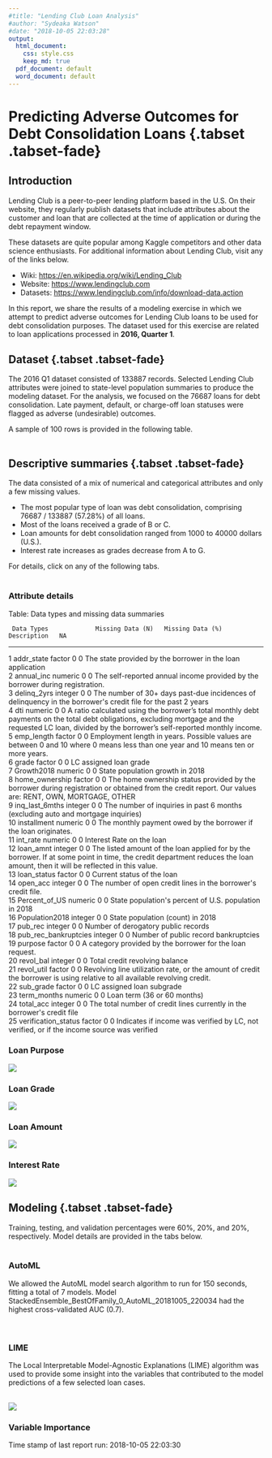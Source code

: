 ```yaml
---
#title: "Lending Club Loan Analysis"
#author: "Sydeaka Watson"
#date: "2018-10-05 22:03:28"
output:
  html_document:
    css: style.css
    keep_md: true
  pdf_document: default
  word_document: default
---
```
















# Predicting Adverse Outcomes for Debt Consolidation Loans {.tabset .tabset-fade}



## Introduction 

Lending Club is a peer-to-peer lending platform based in the U.S. On their website, they regularly publish datasets that include attributes about the customer and loan that are collected at the time of application or during the debt repayment window. 

These datasets are quite popular among Kaggle competitors and other data science enthusiasts. For additional information about Lending Club, visit any of the links below.

- Wiki: https://en.wikipedia.org/wiki/Lending_Club
- Website: https://www.lendingclub.com
- Datasets: https://www.lendingclub.com/info/download-data.action

In this report, we share the results of a modeling exercise in which we attempt to predict adverse outcomes for Lending Club loans to be used for debt consolidation purposes. The dataset used for this exercise are related to loan applications processed in **2016, Quarter 1**.

## Dataset {.tabset .tabset-fade}

The 2016 Q1 dataset consisted of 133887 records. Selected Lending Club attributes were joined to state-level population summaries to produce the modeling dataset.  For the analysis, we focused on the 76687 loans for debt consolidation. Late payment, default, or charge-off loan statuses were flagged as adverse (undesirable) outcomes.

A sample of 100 rows is provided in the following table. 
<br>
<br>




<!--html_preserve--><div id="htmlwidget-ec88f7ea3f83743d35be" style="width:100%;height:auto;" class="datatables html-widget"></div>
<script type="application/json" data-for="htmlwidget-ec88f7ea3f83743d35be">{"x":{"filter":"none","caption":"<caption>Lending Club loans for debt consolidation (data sample)<\/caption>","data":[["1","2","3","4","5","6","7","8","9","10","11","12","13","14","15","16","17","18","19","20","21","22","23","24","25","26","27","28","29","30","31","32","33","34","35","36","37","38","39","40","41","42","43","44","45","46","47","48","49","50","51","52","53","54","55","56","57","58","59","60","61","62","63","64","65","66","67","68","69","70","71","72","73","74","75","76","77","78","79","80","81","82","83","84","85","86","87","88","89","90","91","92","93","94","95","96","97","98","99","100"],[14000,16000,3925,15000,35000,15000,19000,8200,15350,19500,7000,25000,19375,20000,20000,25000,12000,8000,15000,15000,17200,20000,12000,8150,11850,27500,33600,35000,35000,22500,5500,17000,9500,13600,32625,20000,12000,30000,10000,11200,15600,7400,25000,10075,23475,14775,5000,18000,10000,2000,8000,8150,35000,8000,12000,23000,23100,6275,4325,27175,10000,10000,10000,9000,16000,15000,10000,14000,18625,25000,29075,10000,10000,9600,13000,2200,30000,12500,19425,4000,35000,10000,20000,26600,15600,12000,4800,28000,11200,23900,20000,15000,10000,24000,17000,35000,35000,16400,16000,8000],[6.97,10.75,18.25,11.99,14.46,23.13,13.99,6.49,11.99,8.39,17.27,23.13,18.25,15.77,14.46,5.32,11.99,12.88,6.97,9.75,22.45,8.39,13.67,22.45,16.29,6.97,20.75,18.25,9.75,13.67,13.99,16.29,11.47,14.85,26.99,17.27,7.89,5.32,15.31,10.75,21.18,9.75,13.67,15.31,24.11,18.99,10.78,9.16,6.49,9.75,11.47,17.27,16.29,9.75,9.16,9.16,13.44,11.99,15.31,21.48,7.89,16.29,10.78,10.78,6.49,13.67,11.47,11.99,8.39,14.46,7.49,9.17,5.32,10.78,6.49,13.44,16.29,6.49,13.44,6.49,21.18,9.75,14.46,24.99,23.13,7.49,17.27,20.75,9.75,11.99,19.48,16.29,11.48,10.78,10.75,15.77,7.39,18.99,20.75,9.17],[432.09,345.89,142.4,498.15,1204.06,581.67,649.29,251.29,341.38,399.04,250.52,706.64,494.64,483.93,470.15,752.87,398.52,269.09,462.96,482.25,479.46,630.34,277.18,313.16,290,848.75,904.28,1269.73,1125.25,765.4,187.96,600.11,313.14,470.46,996.03,499.96,375.43,903.45,348.18,365.35,589.18,237.91,850.44,350.79,676.83,383.2,163.18,573.74,306.45,64.3,263.7,291.67,1235.52,257.2,382.5,733.11,783.24,208.39,150.59,742.54,312.86,244.73,326.35,293.72,490.32,510.27,329.62,311.36,587,860.04,904.28,318.79,301.15,313.3,398.38,74.6,1059.02,383.06,658.63,122.58,950.42,321.5,470.15,1057.48,440.94,373.22,171.78,753.57,360.08,531.53,524.11,529.51,329.67,783.24,554.55,1226.53,1086.96,425.34,430.61,255.04],["A","B","D","C","C","F","C","A","C","B","D","F","D","D","C","A","C","C","A","B","F","B","C","E","D","A","E","D","B","C","C","D","B","C","G","D","A","A","C","B","E","B","C","C","F","D","B","B","A","B","B","D","D","B","B","B","C","C","C","E","A","D","B","B","A","C","B","C","B","C","A","B","A","B","A","C","D","A","C","A","E","B","C","F","F","A","D","E","B","C","E","D","B","B","B","D","A","D","E","B"],["A3","B4","D3","C1","C4","F1","C4","A2","C1","B1","D2","F1","D3","D1","C4","A1","C1","C2","A3","B3","F1","B1","C3","E5","D1","A3","E2","D3","B3","C3","C4","D1","B5","C5","G1","D2","A5","A1","C5","B4","E3","B3","C3","C5","F2","D4","B4","B2","A2","B3","B5","D2","D1","B3","B2","B2","C3","C1","C5","E5","A5","D1","B4","B4","A2","C3","B5","C1","B1","C4","A4","B2","A1","B4","A2","C3","D1","A2","C3","A2","E3","B3","C4","F3","F1","A4","D2","E2","B3","C1","E2","D1","B5","B4","B4","D1","A4","D4","E2","B2"],["10+ years","5 years","10+ years","2 years","10+ years","3 years","10+ years","3 years","10+ years","10+ years","4 years","10+ years","10+ years","3 years","3 years","6 years","2 years","10+ years","10+ years","7 years","7 years","2 years","4 years","7 years","10+ years","10+ years","&lt; 1 year","10+ years","n/a","10+ years","10+ years","3 years","7 years","10+ years","10+ years","5 years","5 years","6 years","5 years","5 years","2 years","3 years","10+ years","8 years","3 years","10+ years","10+ years","7 years","10+ years","&lt; 1 year","10+ years","10+ years","10+ years","3 years","3 years","5 years","2 years","3 years","3 years","4 years","10+ years","3 years","9 years","10+ years","10+ years","10+ years","4 years","10+ years","1 year","2 years","5 years","2 years","5 years","2 years","&lt; 1 year","9 years","&lt; 1 year","10+ years","&lt; 1 year","10+ years","10+ years","7 years","10+ years","9 years","10+ years","8 years","&lt; 1 year","10+ years","7 years","10+ years","3 years","10+ years","5 years","10+ years","6 years","3 years","1 year","2 years","10+ years","10+ years"],["MORTGAGE","MORTGAGE","RENT","MORTGAGE","OWN","RENT","MORTGAGE","RENT","OWN","MORTGAGE","RENT","RENT","RENT","MORTGAGE","MORTGAGE","MORTGAGE","RENT","MORTGAGE","OWN","RENT","RENT","OWN","MORTGAGE","MORTGAGE","MORTGAGE","MORTGAGE","MORTGAGE","MORTGAGE","OWN","MORTGAGE","OWN","MORTGAGE","RENT","MORTGAGE","MORTGAGE","MORTGAGE","MORTGAGE","MORTGAGE","RENT","RENT","MORTGAGE","RENT","MORTGAGE","RENT","MORTGAGE","OWN","RENT","MORTGAGE","MORTGAGE","RENT","RENT","MORTGAGE","RENT","MORTGAGE","MORTGAGE","RENT","RENT","MORTGAGE","MORTGAGE","MORTGAGE","MORTGAGE","MORTGAGE","RENT","MORTGAGE","MORTGAGE","MORTGAGE","MORTGAGE","RENT","MORTGAGE","RENT","MORTGAGE","MORTGAGE","OWN","RENT","MORTGAGE","MORTGAGE","RENT","MORTGAGE","RENT","MORTGAGE","MORTGAGE","OWN","MORTGAGE","RENT","MORTGAGE","MORTGAGE","OWN","MORTGAGE","RENT","MORTGAGE","RENT","RENT","RENT","RENT","RENT","MORTGAGE","MORTGAGE","MORTGAGE","MORTGAGE","RENT"],[75000,50000,60000,75000,137000,30000,90000,48000,40000,114500,85000,85000,120000,89000,84000,85000,85000,50000,58000,60000,39100,88000,40000,30000,55000,141978,36000,120000,80000,75000,74000,85000,94000,138600,72000,65000,86000,120000,47882,80000,32000,32000,118035.01,74000,61800,42000,48024,9000,70000,45000,43000,76000,69132.24,83000,68000,85000,55000,138000,55000,65000,126000,117500,85000,68000,80000,90000,37000,48000,99000,60000,85000,63000,87000,65000,90000,61500,140000,165000,50000,80000,80000,80000,60000,70000,49000,110000,15000,100000,50000,52000,50000,375000,72000,115000,44000,105000,115000,95000,45000,63000],["Source Verified","Not Verified","Source Verified","Source Verified","Source Verified","Verified","Not Verified","Verified","Not Verified","Verified","Source Verified","Not Verified","Source Verified","Source Verified","Verified","Verified","Source Verified","Verified","Source Verified","Not Verified","Verified","Source Verified","Verified","Verified","Not Verified","Not Verified","Not Verified","Source Verified","Verified","Verified","Verified","Source Verified","Source Verified","Not Verified","Source Verified","Not Verified","Not Verified","Source Verified","Verified","Source Verified","Verified","Verified","Verified","Verified","Verified","Source Verified","Verified","Not Verified","Not Verified","Verified","Not Verified","Source Verified","Verified","Verified","Source Verified","Source Verified","Verified","Source Verified","Source Verified","Source Verified","Source Verified","Source Verified","Source Verified","Source Verified","Not Verified","Source Verified","Source Verified","Not Verified","Not Verified","Not Verified","Source Verified","Not Verified","Not Verified","Not Verified","Source Verified","Not Verified","Source Verified","Not Verified","Verified","Not Verified","Source Verified","Not Verified","Verified","Verified","Verified","Not Verified","Verified","Source Verified","Source Verified","Not Verified","Source Verified","Source Verified","Not Verified","Source Verified","Not Verified","Source Verified","Source Verified","Source Verified","Verified","Source Verified"],["debt_consolidation","debt_consolidation","debt_consolidation","debt_consolidation","debt_consolidation","debt_consolidation","debt_consolidation","debt_consolidation","debt_consolidation","debt_consolidation","debt_consolidation","debt_consolidation","debt_consolidation","debt_consolidation","debt_consolidation","debt_consolidation","debt_consolidation","debt_consolidation","debt_consolidation","debt_consolidation","debt_consolidation","debt_consolidation","debt_consolidation","debt_consolidation","debt_consolidation","debt_consolidation","debt_consolidation","debt_consolidation","debt_consolidation","debt_consolidation","debt_consolidation","debt_consolidation","debt_consolidation","debt_consolidation","debt_consolidation","debt_consolidation","debt_consolidation","debt_consolidation","debt_consolidation","debt_consolidation","debt_consolidation","debt_consolidation","debt_consolidation","debt_consolidation","debt_consolidation","debt_consolidation","debt_consolidation","debt_consolidation","debt_consolidation","debt_consolidation","debt_consolidation","debt_consolidation","debt_consolidation","debt_consolidation","debt_consolidation","debt_consolidation","debt_consolidation","debt_consolidation","debt_consolidation","debt_consolidation","debt_consolidation","debt_consolidation","debt_consolidation","debt_consolidation","debt_consolidation","debt_consolidation","debt_consolidation","debt_consolidation","debt_consolidation","debt_consolidation","debt_consolidation","debt_consolidation","debt_consolidation","debt_consolidation","debt_consolidation","debt_consolidation","debt_consolidation","debt_consolidation","debt_consolidation","debt_consolidation","debt_consolidation","debt_consolidation","debt_consolidation","debt_consolidation","debt_consolidation","debt_consolidation","debt_consolidation","debt_consolidation","debt_consolidation","debt_consolidation","debt_consolidation","debt_consolidation","debt_consolidation","debt_consolidation","debt_consolidation","debt_consolidation","debt_consolidation","debt_consolidation","debt_consolidation","debt_consolidation"],[15.98,18.75,6,8.27,23.45,27.76,21.75,14.5,16.56,25.74,9.54,12.18,14,7.86,16.44,5.97,20.61,32.5,34.72,28.9,30.38,18.61,21.63,32.56,13.48,24.44,24.7,27.31,23.18,15.21,10.17,21.38,27.27,27.23,23.72,20.33,8.51,12.64,26.59,14.65,29.03,20.14,6.9,22.15,22.58,28.34,18.64,108,30.29,11.07,8.95,16.3,31.87,9.43,30.48,19.33,21.25,20.9,7.29,24.84,21.95,34.54,11.69,17.19,19.65,15.15,18.26,28.05,25.89,9.84,16.48,17.39,20.7,24.75,19.75,17.89,7.46,13.49,19.9,19.08,17.3,5.4,25,8.9,20.99,10.85,9.52,8.77,20.21,14.89,36.02,14.54,15.17,9.99,31.89,24.26,9.91,15.07,33.26,21.75],[0,0,0,0,1,0,0,0,0,0,0,0,0,1,0,0,0,0,0,0,0,2,0,0,0,0,0,0,0,3,0,0,0,0,0,0,0,0,2,2,1,0,3,2,0,0,0,0,0,1,0,0,0,5,0,0,0,0,3,1,0,1,2,0,0,1,4,0,1,0,0,1,0,0,1,2,0,0,0,0,0,1,0,0,0,0,0,0,8,0,1,0,0,0,0,0,5,0,0,0],[1,0,2,1,1,1,5,0,1,0,0,0,1,2,1,0,0,0,0,0,0,1,0,1,0,0,0,3,0,0,2,0,2,1,1,0,0,0,0,0,1,0,1,0,1,0,0,0,1,0,1,1,1,0,0,0,1,0,1,1,0,1,0,0,0,2,0,0,0,2,0,0,1,0,0,2,1,0,1,1,2,0,0,0,1,0,0,1,1,0,2,0,0,0,0,1,1,3,3,0],[0,0,0,0,0,0,0,0,0,0,0,0,1,0,1,0,0,0,1,0,1,0,0,1,0,0,0,0,0,0,0,0,0,0,0,0,0,0,0,0,0,0,0,0,0,1,0,1,0,0,0,0,0,0,1,0,0,0,0,1,0,0,0,1,0,1,0,0,0,0,0,0,0,0,0,0,0,0,0,0,0,0,0,0,1,0,0,0,1,0,0,0,0,0,0,0,0,0,1,1],[11,10,5,6,21,8,20,3,10,12,5,18,4,10,11,7,16,15,12,6,9,15,8,10,5,25,9,28,14,17,8,20,19,21,33,12,10,19,8,7,5,12,10,5,12,11,22,10,14,6,9,9,7,17,12,16,11,12,11,14,22,14,12,6,9,8,22,8,15,6,7,14,8,10,8,6,13,10,7,22,11,6,10,9,7,9,7,10,19,13,9,12,8,10,11,11,12,23,32,7],[0,0,0,0,0,0,0,0,0,0,0,0,1,0,2,0,0,0,1,0,1,0,0,1,0,0,0,0,0,0,0,0,0,0,0,0,1,0,0,0,0,0,0,0,0,1,0,1,0,0,0,4,0,0,2,1,0,0,0,1,0,0,0,1,0,1,0,0,0,0,0,0,0,1,1,0,0,0,0,0,0,0,0,0,1,2,0,0,1,0,0,0,0,0,0,0,0,0,1,1],[18347,15331,1994,5875,37383,1863,26090,0,7221,64006,11261,20501,5049,6997,6782,25687,13395,14728,8332,18977,3663,19491,7910,6260,13369,46377,3781,27704,29466,22875,16142,16621,9430,24991,29882,23242,7477,78821,11108,4026,2220,7255,12043,3690,6571,12326,19868,3801,14484,23,7985,2048,30698,2588,8239,24222,9300,25828,2029,12648,62653,10899,14281,4525,12836,10024,13003,9067,22302,6481,13094,10491,8024,10177,117916,1799,29884,8921,18707,8737,22456,9013,19217,6943,3717,12096,4429,14476,3469,13994,15183,38961,5819,2318,12412,33688,13185,8738,16943,8110],["46.4%","36.2%","53.9%","97.9%","40.1%","43.3%","51.1%","0%","14.8%","83%","77.7%","64.7%","60.8%","25.4%","21.7%","58.4%","70.1%","32.2%","61.7%","93%","20.3%","38.7%","93%","31.8%","95.5%","43.3%","43.5%","64.1%","42.9%","46%","81.1%","73.2%","43.3%","94.3%","62.6%","68%","14.2%","19.7%","78.8%","83.9%","96.5%","63.1%","67.3%","94.6%","54.3%","52%","47.3%","30.4%","28.7%","1%","43.4%","24.7%","84.3%","51.8%","26.2%","70.8%","51.1%","69%","33.8%","38.7%","91.3%","59%","88.2%","35.4%","65.2%","76.5%","52.6%","90.7%","46.1%","51%","23.5%","46%","31.8%","73.2%","56.9%","77%","46.6%","81.1%","58.6%","24.5%","59.3%","77.7%","72%","43.9%","88.5%","36.8%","33.1%","63.5%","11.6%","25.7%","53.5%","98.9%","26.7%","17.7%","34.2%","53.9%","76.7%","38.5%","27.4%","43.1%"],[19,20,20,29,42,15,35,17,27,31,6,28,12,31,25,23,18,22,22,17,17,38,19,31,9,48,28,46,29,27,20,39,54,38,51,16,25,36,20,15,22,25,19,12,16,19,54,16,35,14,23,15,40,37,32,17,19,21,16,28,30,33,26,20,25,26,53,19,51,12,20,17,10,34,19,20,27,20,12,34,35,15,22,23,13,21,8,23,31,29,13,22,10,26,31,28,29,31,41,15],["NJ","WA","CA","GA","NY","CA","WA","MI","NJ","WI","CA","VA","FL","MD","ID","FL","CA","GA","WI","MS","FL","MD","ID","LA","NH","MI","AL","KY","TX","NY","WI","TX","HI","CA","VA","TX","CT","AZ","NY","CA","TN","TX","NY","NY","OH","OH","CA","CA","AR","CO","NY","GA","VA","NJ","FL","IL","MT","VA","CT","NJ","CT","VA","IL","IL","CT","IL","MS","WI","TX","TX","AZ","FL","TX","TX","MN","GA","NJ","CA","MD","TX","TX","NC","WA","NY","SC","NY","CA","OR","FL","CT","NH","CA","GA","MD","KS","IL","HI","AR","AL","CA"],[9032872,7530552,39776830,10545138,19862512,39776830,7530552,9991177,9032872,5818049,39776830,8525660,21312211,6079602,1753860,21312211,39776830,10545138,5818049,2982785,21312211,6079602,1753860,4682509,1350575,9991177,4888949,4472265,28704330,19862512,5818049,28704330,1426393,39776830,8525660,28704330,3588683,7123898,19862512,39776830,6782564,28704330,19862512,19862512,11694664,11694664,39776830,39776830,3020327,5684203,19862512,10545138,8525660,9032872,21312211,12768320,1062330,8525660,3588683,9032872,3588683,8525660,12768320,12768320,3588683,12768320,2982785,5818049,28704330,28704330,7123898,21312211,28704330,28704330,5628162,10545138,9032872,39776830,6079602,28704330,28704330,10390149,7530552,19862512,5088916,19862512,39776830,4199563,21312211,3588683,1350575,39776830,10545138,6079602,2918515,12768320,1426393,3020327,4888949,39776830],[0.003023437,0.016853002,0.006074793,0.011099319,0.000660625,0.006074793,0.016853002,0.00289752,0.003023437,0.003893722,0.006074793,0.006569052,0.015621652,0.004531427,0.021501587,0.015621652,0.006074793,0.011099319,0.003893722,-0.000440669,0.015621652,0.004531427,0.021501587,-0.000389383,0.005793885,0.00289752,0.002913382,0.004058202,0.014122583,0.000660625,0.003893722,0.014122583,-0.00080208,0.006074793,0.006569052,0.014122583,0.000139068,0.015339775,0.000660625,0.006074793,0.009913663,0.014122583,0.000660625,0.000660625,0.003092564,0.003092564,0.006074793,0.006074793,0.005341714,0.013741196,0.000660625,0.011099319,0.006569052,0.003023437,0.015621652,-0.002632631,0.011268043,0.006569052,0.000139068,0.003023437,0.000139068,0.006569052,-0.002632631,-0.002632631,0.000139068,-0.002632631,-0.000440669,0.003893722,0.014122583,0.014122583,0.015339775,0.015621652,0.014122583,0.014122583,0.00924505,0.011099319,0.003023437,0.006074793,0.004531427,0.014122583,0.014122583,0.011362332,0.016853002,0.000660625,0.012846787,0.000660625,0.006074793,0.013707475,0.015621652,0.000139068,0.005793885,0.006074793,0.011099319,0.004531427,0.001850935,-0.002632631,-0.00080208,0.005341714,0.002913382,0.006074793],[0.027536522,0.022956731,0.121258837,0.032146633,0.060550454,0.121258837,0.022956731,0.030457895,0.027536522,0.017736201,0.121258837,0.025990297,0.064969831,0.01853354,0.005346606,0.064969831,0.121258837,0.032146633,0.017736201,0.009092958,0.064969831,0.01853354,0.005346606,0.014274531,0.0041172,0.030457895,0.014903859,0.013633607,0.087504552,0.060550454,0.017736201,0.087504552,0.004348329,0.121258837,0.025990297,0.087504552,0.010940025,0.021717055,0.060550454,0.121258837,0.020676505,0.087504552,0.060550454,0.060550454,0.03565094,0.03565094,0.121258837,0.121258837,0.009207404,0.017328174,0.060550454,0.032146633,0.025990297,0.027536522,0.064969831,0.038923957,0.003238491,0.025990297,0.010940025,0.027536522,0.010940025,0.025990297,0.038923957,0.038923957,0.010940025,0.038923957,0.009092958,0.017736201,0.087504552,0.087504552,0.021717055,0.064969831,0.087504552,0.087504552,0.017157335,0.032146633,0.027536522,0.121258837,0.01853354,0.087504552,0.087504552,0.031674153,0.022956731,0.060550454,0.015513454,0.060550454,0.121258837,0.01280228,0.064969831,0.010940025,0.0041172,0.121258837,0.032146633,0.01853354,0.008897032,0.038923957,0.004348329,0.009207404,0.014903859,0.121258837],[36,60,36,36,36,36,36,36,60,60,36,60,60,60,60,36,36,36,36,36,60,36,60,36,60,36,60,36,36,36,36,36,36,36,60,60,36,36,36,36,36,36,36,36,60,60,36,36,36,36,36,36,36,36,36,36,36,36,36,60,36,60,36,36,36,36,36,60,36,36,36,36,36,36,36,36,36,36,36,36,60,36,60,36,60,36,36,60,36,60,60,36,36,36,36,36,36,60,60,36],["no","no","yes","no","no","no","no","yes","no","no","yes","no","no","yes","no","no","no","no","no","no","yes","no","no","yes","no","yes","no","yes","no","no","no","no","no","no","no","yes","no","no","no","yes","no","no","yes","yes","yes","yes","yes","no","no","no","no","no","no","no","no","no","no","no","no","no","no","no","yes","no","no","no","yes","no","no","no","no","no","no","no","no","yes","yes","no","no","no","no","no","no","yes","no","no","no","yes","yes","yes","yes","no","no","no","no","no","no","yes","no","yes"]],"container":"<table class=\"display\">\n  <thead>\n    <tr>\n      <th> <\/th>\n      <th>loan_amnt<\/th>\n      <th>int_rate<\/th>\n      <th>installment<\/th>\n      <th>grade<\/th>\n      <th>sub_grade<\/th>\n      <th>emp_length<\/th>\n      <th>home_ownership<\/th>\n      <th>annual_inc<\/th>\n      <th>verification_status<\/th>\n      <th>purpose<\/th>\n      <th>dti<\/th>\n      <th>delinq_2yrs<\/th>\n      <th>inq_last_6mths<\/th>\n      <th>pub_rec_bankruptcies<\/th>\n      <th>open_acc<\/th>\n      <th>pub_rec<\/th>\n      <th>revol_bal<\/th>\n      <th>revol_util<\/th>\n      <th>total_acc<\/th>\n      <th>addr_state<\/th>\n      <th>Population2018<\/th>\n      <th>Growth2018<\/th>\n      <th>Percent_of_US<\/th>\n      <th>term_months<\/th>\n      <th>late_or_chargeoff<\/th>\n    <\/tr>\n  <\/thead>\n<\/table>","options":{"columnDefs":[{"className":"dt-right","targets":[1,2,3,8,11,12,13,14,15,16,17,19,21,22,23,24]},{"orderable":false,"targets":0}],"order":[],"autoWidth":false,"orderClasses":false}},"evals":[],"jsHooks":[]}</script><!--/html_preserve-->


## Descriptive summaries {.tabset .tabset-fade}

The data consisted of a mix of numerical and categorical attributes and only a few missing values. 

- The most popular type of loan was debt consolidation, comprising 76687 / 133887 (57.28%) of all loans. 
- Most of the loans received a grade of B or C. 
- Loan amounts for debt consolidation ranged from 1000 to 40000 dollars (U.S.). 
- Interest rate increases as grades decrease from A to G.

For details, click on any of the following tabs.
<br>
<br>
 
### Attribute details

Table: Data types and missing data summaries

     Data Types             Missing Data (N)   Missing Data (%)   Description   NA                                                                                                                                                                                                       
---  ---------------------  -----------------  -----------------  ------------  ---------------------------------------------------------------------------------------------------------------------------------------------------------------------------------------------------------
1    addr_state             factor             0                  0             The state provided by the borrower in the loan application                                                                                                                                               
2    annual_inc             numeric            0                  0             The self-reported annual income provided by the borrower during registration.                                                                                                                            
3    delinq_2yrs            integer            0                  0             The number of 30+ days past-due incidences of delinquency in the borrower's credit file for the past 2 years                                                                                             
4    dti                    numeric            0                  0             A ratio calculated using the borrower’s total monthly debt payments on the total debt obligations, excluding mortgage and the requested LC loan, divided by the borrower’s self-reported monthly income. 
5    emp_length             factor             0                  0             Employment length in years. Possible values are between 0 and 10 where 0 means less than one year and 10 means ten or more years.                                                                        
6    grade                  factor             0                  0             LC assigned loan grade                                                                                                                                                                                   
7    Growth2018             numeric            0                  0             State population growth in 2018                                                                                                                                                                          
8    home_ownership         factor             0                  0             The home ownership status provided by the borrower during registration or obtained from the credit report. Our values are: RENT, OWN, MORTGAGE, OTHER                                                    
9    inq_last_6mths         integer            0                  0             The number of inquiries in past 6 months (excluding auto and mortgage inquiries)                                                                                                                         
10   installment            numeric            0                  0             The monthly payment owed by the borrower if the loan originates.                                                                                                                                         
11   int_rate               numeric            0                  0             Interest Rate on the loan                                                                                                                                                                                
12   loan_amnt              integer            0                  0             The listed amount of the loan applied for by the borrower. If at some point in time, the credit department reduces the loan amount, then it will be reflected in this value.                             
13   loan_status            factor             0                  0             Current status of the loan                                                                                                                                                                               
14   open_acc               integer            0                  0             The number of open credit lines in the borrower's credit file.                                                                                                                                           
15   Percent_of_US          numeric            0                  0             State population's percent of U.S. population in 2018                                                                                                                                                    
16   Population2018         integer            0                  0             State population (count) in 2018                                                                                                                                                                         
17   pub_rec                integer            0                  0             Number of derogatory public records                                                                                                                                                                      
18   pub_rec_bankruptcies   integer            0                  0             Number of public record bankruptcies                                                                                                                                                                     
19   purpose                factor             0                  0             A category provided by the borrower for the loan request.                                                                                                                                                
20   revol_bal              integer            0                  0             Total credit revolving balance                                                                                                                                                                           
21   revol_util             factor             0                  0             Revolving line utilization rate, or the amount of credit the borrower is using relative to all available revolving credit.                                                                               
22   sub_grade              factor             0                  0             LC assigned loan subgrade                                                                                                                                                                                
23   term_months            numeric            0                  0             Loan term (36 or 60 months)                                                                                                                                                                              
24   total_acc              integer            0                  0             The total number of credit lines currently in the borrower's credit file                                                                                                                                 
25   verification_status    factor             0                  0             Indicates if income was verified by LC, not verified, or if the income source was verified                                                                                                               




### Loan Purpose
![](../plots/plot_purpose.png)

### Loan Grade
![](../plots/plot_grade.png)

### Loan Amount
![](../plots/plot_loan_amnt_by_grade.png)

### Interest Rate
![](../plots/plot_int_rate_by_grade.png)

## Modeling {.tabset .tabset-fade}

Training, testing, and validation percentages were 60%, 20%, and 20%, respectively. Model details are provided in the tabs below.
<br>
<br>

### AutoML

We allowed the AutoML model search algorithm to run for 150 seconds, fitting a total of 7 models. Model StackedEnsemble_BestOfFamily_0_AutoML_20181005_220034 had the highest cross-validated AUC (0.7).  
<br>
<br>

<!--html_preserve--><div id="htmlwidget-7101767bf9f2ffa1e8ce" style="width:100%;height:auto;" class="datatables html-widget"></div>
<script type="application/json" data-for="htmlwidget-7101767bf9f2ffa1e8ce">{"x":{"filter":"none","caption":"<caption>AutoML leaderboard<\/caption>","data":[["1","2","3","4","5","6","7"],["StackedEnsemble_BestOfFamily_0_AutoML_20181005_220034","StackedEnsemble_AllModels_0_AutoML_20181005_220034","XRT_0_AutoML_20181005_220034","GBM_grid_0_AutoML_20181005_220034_model_0","DRF_0_AutoML_20181005_220034","GBM_grid_0_AutoML_20181005_220034_model_1","GBM_grid_0_AutoML_20181005_220034_model_2"],[0.695475612073792,0.694773121893665,0.690639316513979,0.68897614088545,0.685139290921782,0.678578164100166,0.635277809077962],[0.44587000574515,0.445716931297894,0.514632276371298,0.447322356486797,0.524273048633094,0.458165027056172,0.473613708055564],[0.360536301203221,0.358735435493258,0.359670702171762,0.362888042856899,0.366490711719933,0.374160691560531,0.38566681047044],[0.375070339744677,0.375004521374867,0.392435822176231,0.375631931239001,0.391321616030668,0.378911817209995,0.386388743858635],[0.140677759756187,0.140628391051593,0.154005874527135,0.141099347766342,0.153132607172853,0.143574165221381,0.149296261380654]],"container":"<table class=\"display\">\n  <thead>\n    <tr>\n      <th> <\/th>\n      <th>model_id<\/th>\n      <th>auc<\/th>\n      <th>logloss<\/th>\n      <th>mean_per_class_error<\/th>\n      <th>rmse<\/th>\n      <th>mse<\/th>\n    <\/tr>\n  <\/thead>\n<\/table>","options":{"columnDefs":[{"className":"dt-right","targets":[2,3,4,5,6]},{"orderable":false,"targets":0}],"order":[],"autoWidth":false,"orderClasses":false,"rowCallback":"function(row, data) {\nDTWidget.formatRound(this, row, data, 1, 3, 3, ',', '.');\nDTWidget.formatRound(this, row, data, 2, 3, 3, ',', '.');\nDTWidget.formatRound(this, row, data, 3, 3, 3, ',', '.');\nDTWidget.formatRound(this, row, data, 4, 3, 3, ',', '.');\nDTWidget.formatRound(this, row, data, 5, 3, 3, ',', '.');\nDTWidget.formatRound(this, row, data, 6, 3, 3, ',', '.');\n}"}},"evals":["options.rowCallback"],"jsHooks":[]}</script><!--/html_preserve-->

### LIME

The Local Interpretable Model-Agnostic Explanations (LIME) algorithm was used to provide some insight into the variables that contributed to the model predictions of a few selected loan cases.
<br>
<br>

![](../plots/plot_lime.png)


### Variable Importance
<!--html_preserve--><div id="htmlwidget-7ab8d1c6674e5e423d9c" style="width:100%;height:auto;" class="datatables html-widget"></div>
<script type="application/json" data-for="htmlwidget-7ab8d1c6674e5e423d9c">{"x":{"filter":"none","caption":"<caption>Variable Importance for top GBM<\/caption>","data":[["1","2","3","4","5","6","7","8","9","10","11","12","13","14","15","16","17","18","19","20","21","22","23"],["revol_util","sub_grade","addr_state","int_rate","grade","emp_length","dti","revol_bal","home_ownership","open_acc","installment","loan_amnt","inq_last_6mths","total_acc","delinq_2yrs","annual_inc","verification_status","term_months","pub_rec","Growth2018","Percent_of_US","pub_rec_bankruptcies","Population2018"],[7251.20263671875,6829.90771484375,2908.08178710938,2742.98168945312,1857.52685546875,1186.95593261719,537.568603515625,535.247863769531,368.138702392578,323.23193359375,273.565032958984,269.488922119141,253.733245849609,192.176803588867,133.190673828125,131.352783203125,120.633758544922,107.263900756836,103.179862976074,72.1773529052734,56.1380577087402,39.5341491699219,30.3893032073975],[1,0.941899993286405,0.401048203008889,0.378279552630783,0.256168107351266,0.163690906472074,0.0741350959899365,0.0738150470460079,0.0507693303905744,0.0445763206170744,0.0377268498295306,0.0371647208911938,0.0349918845964601,0.0265027490220339,0.0183680805103518,0.0181146203993774,0.0166363794516036,0.0147925669893255,0.014229344861167,0.00995384579928585,0.00774189614071292,0.0054520816960387,0.00419093283278441],[0.275463235449836,0.259458819620852,0.110474035572171,0.104202109472192,0.0705648956700405,0.0450908267105141,0.0204214934017721,0.0203333316841752,0.0139850840110093,0.0122791375016285,0.0103923601173726,0.0102375142612783,0.00963897774542816,0.00730053299392442,0.00505973088638457,0.00498991194415811,0.0045827109099099,0.00407480836348804,0.00391966137378854,0.00274191856904004,0.00213260775943738,0.00150184806392765,0.00115444791767174],["Revolving line utilization rate, or the amount of credit the borrower is using relative to all available revolving credit.","LC assigned loan subgrade","The state provided by the borrower in the loan application","Interest Rate on the loan","LC assigned loan grade","Employment length in years. Possible values are between 0 and 10 where 0 means less than one year and 10 means ten or more years.","A ratio calculated using the borrower’s total monthly debt payments on the total debt obligations, excluding mortgage and the requested LC loan, divided by the borrower’s self-reported monthly income.","Total credit revolving balance","The home ownership status provided by the borrower during registration or obtained from the credit report. Our values are: RENT, OWN, MORTGAGE, OTHER","The number of open credit lines in the borrower's credit file.","The monthly payment owed by the borrower if the loan originates.","The listed amount of the loan applied for by the borrower. If at some point in time, the credit department reduces the loan amount, then it will be reflected in this value.","The number of inquiries in past 6 months (excluding auto and mortgage inquiries)","The total number of credit lines currently in the borrower's credit file","The number of 30+ days past-due incidences of delinquency in the borrower's credit file for the past 2 years","The self-reported annual income provided by the borrower during registration.","Indicates if income was verified by LC, not verified, or if the income source was verified","Loan term (36 or 60 months)","Number of derogatory public records","State population growth in 2018","State population's percent of U.S. population in 2018","Number of public record bankruptcies","State population (count) in 2018"]],"container":"<table class=\"display\">\n  <thead>\n    <tr>\n      <th> <\/th>\n      <th>variable<\/th>\n      <th>relative_importance<\/th>\n      <th>scaled_importance<\/th>\n      <th>percentage<\/th>\n      <th>Description<\/th>\n    <\/tr>\n  <\/thead>\n<\/table>","options":{"columnDefs":[{"className":"dt-right","targets":[2,3,4]},{"orderable":false,"targets":0}],"order":[],"autoWidth":false,"orderClasses":false,"rowCallback":"function(row, data) {\nDTWidget.formatRound(this, row, data, 1, 3, 3, ',', '.');\nDTWidget.formatRound(this, row, data, 2, 3, 3, ',', '.');\nDTWidget.formatRound(this, row, data, 3, 3, 3, ',', '.');\nDTWidget.formatRound(this, row, data, 4, 3, 3, ',', '.');\nDTWidget.formatRound(this, row, data, 5, 3, 3, ',', '.');\n}"}},"evals":["options.rowCallback"],"jsHooks":[]}</script><!--/html_preserve-->







Time stamp of last report run: 2018-10-05 22:03:30


